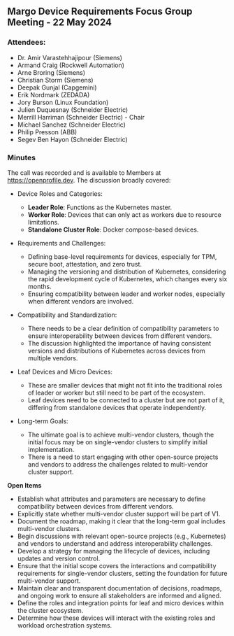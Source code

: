 ## Margo Device Requirements Focus Group Meeting - 22 May 2024

### Attendees:
* Dr. Amir Varastehhajipour (Siemens)
* Armand Craig (Rockwell Automation)
* Arne Broring (Siemens)
* Christian Storm (Siemens)
* Deepak Gunjal (Capgemini)
* Erik Nordmark (ZEDADA)
* Jory Burson (Linux Foundation)
* Julien Duquesnay (Schneider Electric)
* Merrill Harriman (Schneider Electric) - Chair
* Michael Sanchez (Schneider Electric)
* Philip Presson (ABB)
* Segev Ben Hayon (Schneider Electric)

### Minutes
The call was recorded and is available to Members at https://openprofile.dev. The discussion broadly covered: 

* Device Roles and Categories:
   - **Leader Role**: Functions as the Kubernetes master.
   - **Worker Role**: Devices that can only act as workers due to resource limitations.
   - **Standalone Cluster Role**: Docker compose-based devices.

* Requirements and Challenges:
   - Defining base-level requirements for devices, especially for TPM, secure boot, attestation, and zero trust.
   - Managing the versioning and distribution of Kubernetes, considering the rapid development cycle of Kubernetes, which changes every six months.
   - Ensuring compatibility between leader and worker nodes, especially when different vendors are involved.

* Compatibility and Standardization:
   - There needs to be a clear definition of compatibility parameters to ensure interoperability between devices from different vendors.
   - The discussion highlighted the importance of having consistent versions and distributions of Kubernetes across devices from multiple vendors.

* Leaf Devices and Micro Devices:
   - These are smaller devices that might not fit into the traditional roles of leader or worker but still need to be part of the ecosystem.
   - Leaf devices need to be connected to a cluster but are not part of it, differing from standalone devices that operate independently.

* Long-term Goals:
   - The ultimate goal is to achieve multi-vendor clusters, though the initial focus may be on single-vendor clusters to simplify initial implementation.
   - There is a need to start engaging with other open-source projects and vendors to address the challenges related to multi-vendor cluster support.

**Open Items**

   - Establish what attributes and parameters are necessary to define compatibility between devices from different vendors.
   - Explicitly state whether multi-vendor cluster support will be part of V1.
   - Document the roadmap, making it clear that the long-term goal includes multi-vendor clusters.
   - Begin discussions with relevant open-source projects (e.g., Kubernetes) and vendors to understand and address interoperability challenges.
   - Develop a strategy for managing the lifecycle of devices, including updates and version control.
   - Ensure that the initial scope covers the interactions and compatibility requirements for single-vendor clusters, setting the foundation for future multi-vendor support.
   - Maintain clear and transparent documentation of decisions, roadmaps, and ongoing work to ensure all stakeholders are informed and aligned.
   - Define the roles and integration points for leaf and micro devices within the cluster ecosystem.
   - Determine how these devices will interact with the existing roles and workload orchestration systems.
